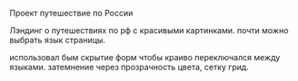 Проект путешествие по России 

Лэндинг о путешествиях по рф с красивыми картинками. почти можно выбрать язык страницы.

использовал бым скрытие форм чтобы краиво переключался между языками. затемнение через прозрачность цвета, сетку грид.